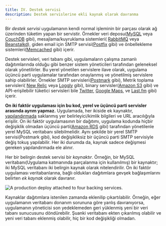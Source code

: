 ```yaml
---
title: IV. Destek servisi
description: Destek servislerine ekli kaynak olarak davranma
---
```

Bir *destek servisi* uygulamanın kendi normal işleminin bir parçası olarak ağ üzerinden tüketim yapan bir servistir. Örnekler veri deposu([MySQL](http://dev.mysql.com/) veya [CouchDB](http://couchdb.apache.org/) gibi), mesajlama/kuyruklama sistemleri( [RabbitMQ](http://www.rabbitmq.com/) veya [Beanstalkd](https://beanstalkd.github.io)), giden email için SMTP servisi([Postfix](http://www.postfix.org/) gibi) ve önbellekleme sistemleri([Memcached](http://memcached.org/) gibi) içerir.

Destek servisleri, veri tabanı gibi, uygulamaların çalışma zamanlı dağıtımlarında olduğu gibi benzer sistem yöneticileri tarafından geleneksel olarak yönetilirler. Bu yerel yönetilen servislere ilave olarak, uygulama üçüncü parti uygulamalar tarafından onaylanmış ve yönetilmiş servislere sahip olabilirler. Örnekler SMTP servisleri([Postmark](http://postmarkapp.com/) gibi), Metrik toplama servisleri( [New Relic](http://newrelic.com/) veya [Loggly](http://www.loggly.com/) gibi), binary servisler([Amazon S3](http://aws.amazon.com/s3/) gibi) ve API-erişilebilir tüketici servisleri bile [Twitter](http://dev.twitter.com/), [Google Maps](http://code.google.com/apis/maps/index.html), ve [Last.fm](http://www.last.fm/api) gibi)  içerir.

**On iki faktör uygulaması için bu kod, yerel ve üçüncü parti servisler arasında ayrım yapmaz.** Uygulamada, her ikiside ek kaynaktır, [yapılandırmada](./config) saklanmış yer belirleyici/kimlik bilgileri ve URL aracılığıyla erişilir. On iki faktör uygulamasının bir dağıtımı, uygulama kodunda hiçbir değişiklik olmadan üçüncü parti([Amazon RDS](http://aws.amazon.com/rds/) gibi) tarafından yönetilenle yerel MySQL veritabanı silebilmelidir. Aynı şekilde bir yerel SMTP servisi(Postmark gibi), kod değişikliksiz bir üçüncü parti SMTP servisiyle değiş tokuş yapılabilir. Her iki durumda da, kaynak sadece değişmesi gereken yapılandırmada ele alınır.

Her bir belirgin destek servisi bir *kaynaktır*. Örneğin, bir MySQL veritabanı(Uygulama katmanında parçalanma için kullanılmış) bir kaynaktır; iki MySQL veritabanı iki belirgin kaynak olarak nitelendirilir. On iki faktör uygulaması veritabanlarına, bağlı oldukları dağıtımlara gevşek bağlaşımlarını belirten *ek kaynak* olarak davranır.

<img src="/images/attached-resources.png" class="full" alt="A production deploy attached to four backing services." />

Kaynaklar dağıtımlara istenilen zamanda eklenilip çıkartılabilir. Örneğin, eğer uygulamanın veritabanı donanım sorununa göre yanlış davranıyorsa, uygulamanın yöneticisi son yedeklemeden geri yüklenmiş yeni bir veri tabanı sunucusunu döndürebilir. Şuanki veritabanı ekten çıkarılmış olabilir ve yeni veri tabanı eklenmiş olabilir, hiç bir kod değişikliği olmadan.
